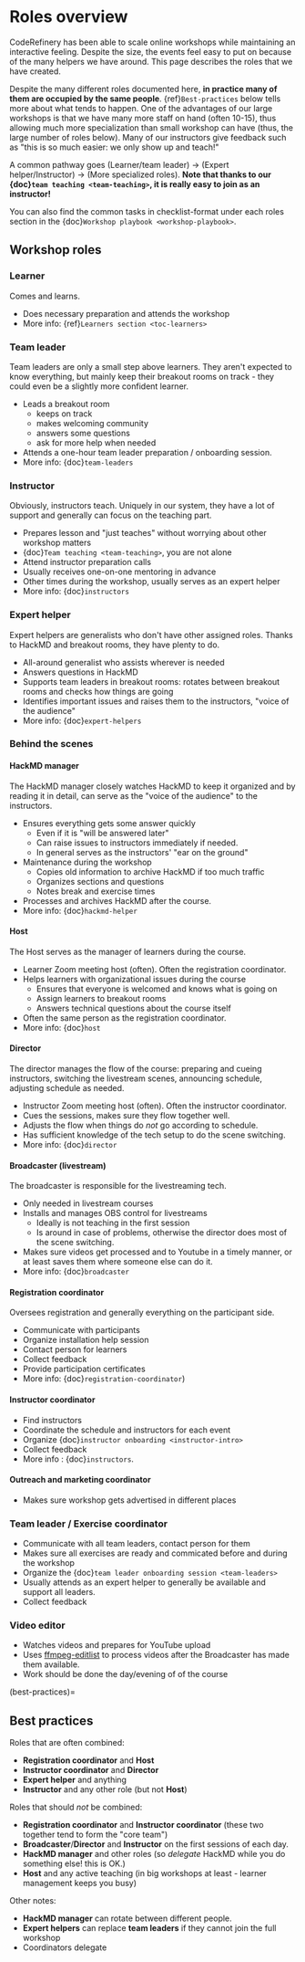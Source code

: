 # Roles overview

CodeRefinery has been able to scale online workshops while maintaining
an interactive feeling.  Despite the size, the events feel easy to put
on because of the many helpers we have around.  This page describes
the roles that we have created.

Despite the many different roles documented here, **in practice many
of them are occupied by the same people**.
{ref}`Best-practices` below tells more about what tends to happen.
One of the advantages of our large workshops is that we have many more
staff on hand (often 10-15), thus allowing much more specialization
than small workshop can have (thus, the large number of roles below).
Many of our instructors give feedback such as "this is so much easier:
we only show up and teach!"

A common pathway goes (Learner/team leader) → (Expert
helper/Instructor) → (More specialized roles).  **Note that thanks to
our {doc}`team teaching <team-teaching>`, it is really easy to join as
an instructor!**

You can also find the common tasks in checklist-format under each roles section in the {doc}`Workshop playbook <workshop-playbook>`.

## Workshop roles

### Learner

Comes and learns.

* Does necessary preparation and attends the workshop
* More info: {ref}`Learners section <toc-learners>`

### Team leader

Team leaders are only a small step above learners.  They aren't
expected to know everything, but mainly keep their breakout rooms on
track - they could even be a slightly more confident learner.

* Leads a breakout room
  * keeps on track
  * makes welcoming community
  * answers some questions
  * ask for more help when needed
* Attends a one-hour team leader preparation / onboarding session.
* More info: {doc}`team-leaders`

### Instructor

Obviously, instructors teach.  Uniquely in our system, they have a lot
of support and generally can focus on the teaching part.

* Prepares lesson and "just teaches" without worrying about other workshop matters
* {doc}`Team teaching <team-teaching>`, you are not alone
* Attend instructor preparation calls
* Usually receives one-on-one mentoring in advance
* Other times during the workshop, usually serves as an expert helper
* More info: {doc}`instructors`

### Expert helper

Expert helpers are generalists who don't have other assigned roles.
Thanks to HackMD and breakout rooms, they have plenty to do.

* All-around generalist who assists wherever is needed
* Answers questions in HackMD
* Supports team leaders in breakout rooms: rotates between
  breakout rooms and checks how things are going
* Identifies important issues and raises them to the instructors,
  "voice of the audience"
* More info: {doc}`expert-helpers`

### Behind the scenes

#### HackMD manager

The HackMD manager closely watches HackMD to keep it organized and by
reading it in detail, can serve as the "voice of the audience" to the
instructors.

* Ensures everything gets some answer quickly
  * Even if it is "will be answered later"
  * Can raise issues to instructors immediately if needed.
  * In general serves as the instructors' "ear on the ground"
* Maintenance during the workshop
  * Copies old information to archive HackMD if too much traffic
  * Organizes sections and questions
  * Notes break and exercise times
* Processes and archives HackMD after the course.
* More info: {doc}`hackmd-helper`

#### Host

The Host serves as the manager of learners during the course.

* Learner Zoom meeting host (often).  Often the registration
  coordinator.
* Helps learners with organizational issues during the course
  * Ensures that everyone is welcomed and knows what is going on
  * Assign learners to breakout rooms
  * Answers technical questions about the course itself
* Often the same person as the registration coordinator.
* More info: {doc}`host`

#### Director

The director manages the flow of the course: preparing and cueing
instructors, switching the livestream scenes, announcing schedule,
adjusting schedule as needed.

* Instructor Zoom meeting host (often).  Often the instructor
  coordinator.
* Cues the sessions, makes sure they flow together well.
* Adjusts the flow when things do *not* go according to schedule.
* Has sufficient knowledge of the tech setup to do the scene
  switching.
* More info: {doc}`director`


#### Broadcaster (livestream)

The broadcaster is responsible for the livestreaming tech.

* Only needed in livestream courses
* Installs and manages OBS control for livestreams
  * Ideally is not teaching in the first session
  * Is around in case of problems, otherwise the director does most of
    the scene switching.
* Makes sure videos get processed and to Youtube in a timely manner,
  or at least saves them where someone else can do it.
* More info: {doc}`broadcaster`

#### Registration coordinator

Oversees registration and generally everything on the participant side.

* Communicate with participants
* Organize installation help session
* Contact person for learners
* Collect feedback
* Provide participation certificates
* More info: {doc}`registration-coordinator`)

#### Instructor coordinator

* Find instructors
* Coordinate the schedule and instructors for each event
* Organize {doc}`instructor onboarding <instructor-intro>`
* Collect feedback
* More info : {doc}`instructors`.

#### Outreach and marketing coordinator

* Makes sure workshop gets advertised in different places

### Team leader / Exercise coordinator

* Communicate with all team leaders, contact person for them
* Makes sure all exercises are ready and commicated before and during the workshop
* Organize the {doc}`team leader onboarding session <team-leaders>`
* Usually attends as an expert helper to generally be available and
  support all leaders.
* Collect feedback

### Video editor

* Watches videos and prepares for YouTube upload
* Uses
  [ffmpeg-editlist](https://github.com/coderefinery/ffmpeg-editlist)
  to process videos after the Broadcaster has made them available.
* Work should be done the day/evening of of the course

(best-practices)=
## Best practices

Roles that are often combined:

* **Registration coordinator** and **Host**
* **Instructor coordinator** and **Director**
* **Expert helper** and anything
* **Instructor** and any other role (but not **Host**)

Roles that should *not* be combined:

* **Registration coordinator** and **Instructor coordinator** (these
  two together tend to form the "core team")
* **Broadcaster**/**Director** and **Instructor** on the first sessions of each
  day.
* **HackMD manager** and other roles (so *delegate* HackMD while you do
  something else!  this is OK.)
* **Host** and any active teaching (in big workshops at least -
  learner management keeps you busy)

Other notes:

* **HackMD manager** can rotate between different people.
* **Expert helpers** can replace **team leaders** if they cannot join the
  full workshop
* Coordinators delegate
